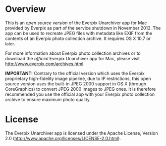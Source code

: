 Overview
========

This is an *open source version* of the Everpix Unarchiver app for Mac provided by Everpix as part of the service shutdown in November 2013. The app can be used to recreate JPEG files with metadata like EXIF from the contents of an Everpix photo collection archive. It requires OS X 10.7 or later.

For more information about Everpix photo collection archives or to download the *official* Everpix Unarchiver app for Mac, please visit http://www.everpix.com/archives.html.

**IMPORTANT:** Contrary to the official version which uses the Everpix proprietary high-fidelity image pipeline, due to IP restrictions, this open source version uses the built-in JPEG 2000 support in OS X (through CoreGraphics) to convert JPEG 2000 images to JPEG ones. It is therefore recommended you use the official app with your Everpix photo collection archive to ensure maximum photo quality.

License
=======

The Everpix Unarchiver app is licensed under the Apache License, Version 2.0 (http://www.apache.org/licenses/LICENSE-2.0.html).
